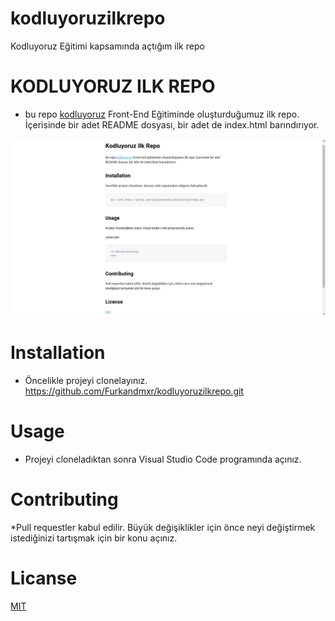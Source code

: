 # kodluyoruzilkrepo
Kodluyoruz Eğitimi kapsamında açtığım ilk repo

# KODLUYORUZ ILK REPO
- bu repo [kodluyoruz](https://www.kodluyoruz.org/) Front-End Eğitiminde oluşturduğumuz ilk repo. İçerisinde bir adet README dosyası, bir adet de index.html barındırıyor.

![img](https://raw.githubusercontent.com/Kodluyoruz/taskforce/main/git/odev1/figures/markdown.png)

# Installation
- Öncelikle projeyi clonelayınız.
 https://github.com/Furkandmxr/kodluyoruzilkrepo.git

# Usage 

* Projeyi cloneladıktan sonra Visual Studio Code programında açınız.

# Contributing 

*Pull requestler kabul edilir. Büyük değişiklikler için önce neyi değiştirmek istediğinizi tartışmak için bir konu açınız.

# Licanse 

[MIT](https://choosealicense.com/licenses/mit/)

